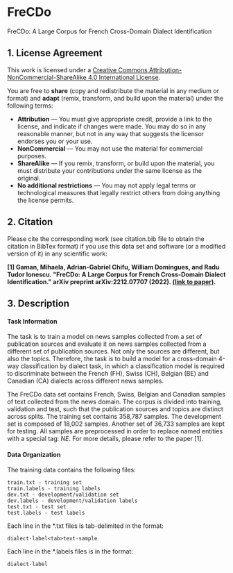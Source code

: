 # FreCDo
FreCDo: A Large Corpus for French Cross-Domain Dialect Identification

## 1. License Agreement

This work is licensed under a [Creative Commons Attribution-NonCommercial-ShareAlike 4.0 International License](https://creativecommons.org/licenses/by-nc-sa/4.0/). 

You are free to **share** (copy and redistribute the material in any medium or format) and **adapt** (remix, transform, and build upon the material) under the following terms:
- **Attribution** — You must give appropriate credit, provide a link to the license, and indicate if changes were made. You may do so in any reasonable manner, but not in any way that suggests the licensor endorses you or your use.
- **NonCommercial** — You may not use the material for commercial purposes.
- **ShareAlike** — If you remix, transform, or build upon the material, you must distribute your contributions under the same license as the original.
- **No additional restrictions** — You may not apply legal terms or technological measures that legally restrict others from doing anything the license permits.

## 2. Citation

Please cite the corresponding work (see citation.bib file to obtain the citation in BibTex format) if you use this data set and software (or a modified version of it) in any scientific work:

**[1] Gaman, Mihaela, Adrian-Gabriel Chifu, William Domingues, and Radu Tudor Ionescu. "FreCDo: A Large Corpus for French Cross-Domain Dialect Identification." arXiv preprint arXiv:2212.07707 (2022). [(link to paper)](https://arxiv.org/abs/2212.07707).**


## 3. Description

#### Task Information

The task is to train a model on news samples collected from a set of publication sources and evaluate it on news samples collected from a different set of publication sources. Not only the sources are different, but also the topics. Therefore, the task is to build a model for a cross-domain 4-way classification by dialect task, in which a classification model is required to discriminate between the French (FH), Swiss (CH), Belgian (BE) and Canadian (CA) dialects across different news samples. 

The FreCDo data set contains French, Swiss, Belgian and Canadian samples of text collected from the news domain. The corpus is divided into training, validation and test, such that the publication sources and topics are distinct across splits. The training set contains 358,787 samples. The development set is composed of 18,002 samples. Another set of 36,733 samples are kept for testing. All samples are preprocessed in order to replace named entities with a special tag: $NE$. For more details, please refer to the paper [1].

#### Data Organization

The training data contains the following files:

	train.txt - training set
	train.labels - training labels
	dev.txt - development/validation set
	dev.labels - development/validation labels
	test.txt - test set
	test.labels - test labels
	
Each line in the *.txt files is tab-delimited in the format:

	dialect-label<tab>text-sample

Each line in the *.labels files is in the format:

	dialect-label
